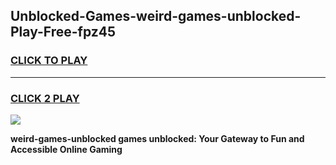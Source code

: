 
## Unblocked-Games-weird-games-unblocked-Play-Free-fpz45
<h3>
<a href="https://premium76.site?title=weird-games-unblocked&ref=23A">CLICK TO PLAY</a></h3>
<hr>

<h3>
<a href="https://premium76.site?title=weird-games-unblocked&ref=23A">CLICK 2 PLAY</a>
  
</h3>

<a href="https://premium76.site?title=weird-games-unblocked&ref=23A"><img src="https://clearcache.store/games.png"></a>


**weird-games-unblocked games unblocked: Your Gateway to Fun and Accessible Online Gaming**
